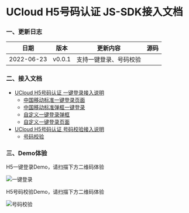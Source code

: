 # UCloud H5号码认证 JS-SDK接入文档

### 一、更新日志

| 日期 | 版本     | 更新内容          |   源码 |
| ------ | ------------- | ---------- | ---|
| 2022-06-23 |  v0.0.1  | 支持一键登录、号码校验<br/> |  |

### 二、接入文档

- [UCloud H5号码认证 一键登录接入说明](./phone-login.md)
  - [中国移动标准一键登录页面](./phone-login.md#32获取token)
  - [中国移动标准弹框一键登录](./phone-login.md#32获取token)
  - [自定义一键登录弹框](./phone-login.md#35弹窗版自定义配置项authpagetype2)
  - [自定义一键登录页面](./phone-login.md#36页面版自定义配置项authpagetype3)
- [UCloud H5号码认证 号码校验接入说明](./phone-auth.md)
  - [号码校验](./phone-auth.md)
### 三、Demo体验

H5一键登录Demo，请扫描下方二维码体验

![一键登录](https://usms-static-file-cpass.cn-sh2.ufileos.com/unvs-sdk-login.png?query=1)

H5号码校验Demo，请扫描下方二维码体验

![号码校验](https://usms-static-file-cpass.cn-sh2.ufileos.com/unvs-sdk-auth.png?query=1)
